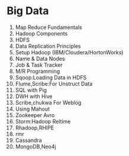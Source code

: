# Big Data

1. Map Reduce Fundamentals
2. Hadoop Components
3. HDFS
4. Data Replication Principles
5. Setup Hadoop (IBM/Cloudera/HortonWorks)
6. Name & Data Nodes
7. Job & Task Tracker
8. M/R Programming
9. Sqoop:Loading Data in HDFS
10. Flume,Scribe:For Unstruct Data
11. SQL with Pig
12. DWH with Hive
13. Scribe,chukwa For Weblog
14. Using Mahout
15. Zookeeper Avro
16. Storm:Hadoop Reltime
17. Rhadoop,RHIPE
18. rmr
19. Cassandra
20. MongoDB,Neo4j

